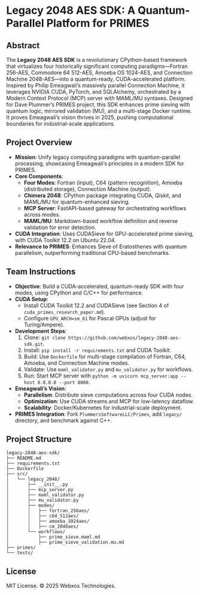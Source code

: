 # Legacy 2048 AES SDK: A Quantum-Parallel Platform for PRIMES

## Abstract
The **Legacy 2048 AES SDK** is a revolutionary CPython-based framework that virtualizes four historically significant computing paradigms—Fortran 256-AES, Commodore 64 512-AES, Amoeba OS 1024-AES, and Connection Machine 2048-AES—into a quantum-ready, CUDA-accelerated platform. Inspired by Philip Emeagwali’s massively parallel Connection Machine, it leverages NVIDIA CUDA, PyTorch, and SQLAlchemy, orchestrated by a Modern Context Protocol (MCP) server with MAML/MU syntaxes. Designed for Dave Plummer’s PRIMES project, this SDK enhances prime sieving with quantum logic, mirrored validation (MU), and a multi-stage Docker runtime. It proves Emeagwali’s vision thrives in 2025, pushing computational boundaries for industrial-scale applications.

## Project Overview
- **Mission**: Unify legacy computing paradigms with quantum-parallel processing, showcasing Emeagwali’s principles in a modern SDK for PRIMES.
- **Core Components**:
  - **Four Modes**: Fortran (input), C64 (pattern recognition), Amoeba (distributed storage), Connection Machine (output).
  - **Chimera 2048**: CPython package integrating CUDA, Qiskit, and MAML/MU for quantum-enhanced sieving.
  - **MCP Server**: FastAPI-based gateway for orchestrating workflows across modes.
  - **MAML/MU**: Markdown-based workflow definition and reverse validation for error detection.
- **CUDA Integration**: Uses CUDASieve for GPU-accelerated prime sieving, with CUDA Toolkit 12.2 on Ubuntu 22.04.
- **Relevance to PRIMES**: Enhances Sieve of Eratosthenes with quantum parallelism, outperforming traditional CPU-based benchmarks.

## Team Instructions
- **Objective**: Build a CUDA-accelerated, quantum-ready SDK with four modes, using CPython and C/C++ for performance.
- **CUDA Setup**:
  - Install CUDA Toolkit 12.2 and CUDASieve (see Section 4 of `cuda_primes_research_paper.md`).
  - Configure `GPU_ARCH=sm_61` for Pascal GPUs (adjust for Turing/Ampere).
- **Development Steps**:
  1. Clone: `git clone https://github.com/webxos/legacy-2048-aes-sdk.git`.
  2. Install: `pip install -r requirements.txt` and CUDA Toolkit.
  3. Build: Use `Dockerfile` for multi-stage compilation of Fortran, C64, Amoeba, and Connection Machine modes.
  4. Validate: Use `maml_validator.py` and `mu_validator.py` for workflows.
  5. Run: Start MCP server with `python -m uvicorn mcp_server:app --host 0.0.0.0 --port 8000`.
- **Emeagwali’s Vision**:
  - **Parallelism**: Distribute sieve computations across four CUDA nodes.
  - **Optimization**: Use CUDA streams and MCP for low-latency dataflow.
  - **Scalability**: Docker/Kubernetes for industrial-scale deployment.
- **PRIMES Integration**: Fork `PlummersSoftwareLLC/Primes`, add `legacy/` directory, and benchmark against C++.

## Project Structure
```
legacy-2048-aes-sdk/
├── README.md
├── requirements.txt
├── Dockerfile
├── src/
│   └── legacy_2048/
│       ├── __init__.py
│       ├── mcp_server.py
│       ├── maml_validator.py
│       ├── mu_validator.py
│       ├── modes/
│       │   ├── fortran_256aes/
│       │   ├── c64_512aes/
│       │   ├── amoeba_1024aes/
│       │   ├── cm_2048aes/
│       └── workflows/
│           ├── prime_sieve.maml.md
│           ├── prime_sieve_validation.mu.md
├── primes/
└── tests/
```

## License
MIT License. © 2025 Webxos Technologies.
